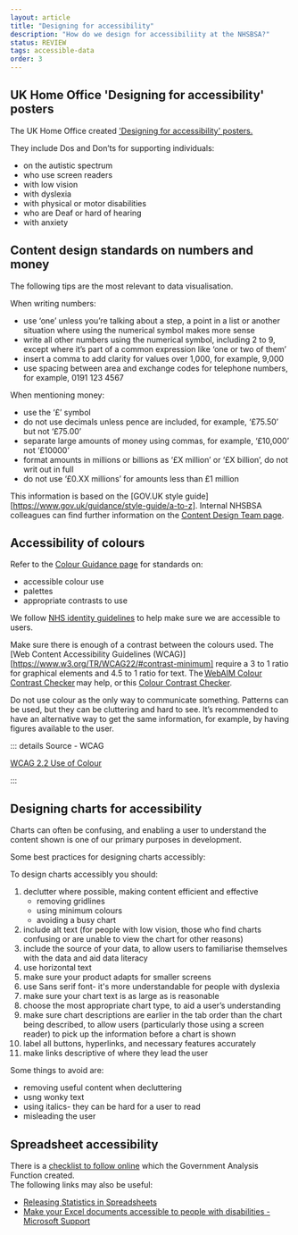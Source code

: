 ```yaml
---
layout: article
title: "Designing for accessibility"
description: "How do we design for accessibiliity at the NHSBSA?"
status: REVIEW
tags: accessible-data
order: 3
---
```

## UK Home Office 'Designing for accessibility' posters  

The UK Home Office created ['Designing for accessibility' posters.][home office posters]

They include Dos and Don’ts for supporting individuals: 

- on the autistic spectrum 
- who use screen readers 
- with low vision 
- with dyslexia 
- with physical or motor disabilities 
- who are Deaf or hard of hearing 
- with anxiety  
  
## Content design standards on numbers and money  
  
The following tips are the most relevant to data visualisation. 

When writing numbers: 

- use ‘one’ unless you’re talking about a step, a point in a list or another situation where using the numerical symbol makes more sense 
- write all other numbers using the numerical symbol, including 2 to 9, except where it’s part of a common expression like ‘one or two of them’ 
- insert a comma to add clarity for values over 1,000, for example, 9,000 
- use spacing between area and exchange codes for telephone numbers, for example, 0191 123 4567 

When mentioning money: 

- use the ‘£’ symbol 
- do not use decimals unless pence are included, for example, ‘£75.50’ but not ‘£75.00’ 
- separate large amounts of money using commas, for example, ‘£10,000’ not ‘£10000’ 
- format amounts in millions or billions as ‘£X million’ or ‘£X billion’, do not writ out in full 
- do not use ‘£0.XX millions’ for amounts less than £1 million   

This information is based on the [GOV.UK style guide][https://www.gov.uk/guidance/style-guide/a-to-z].
Internal NHSBSA colleagues can find further information on the [Content Design Team page][numbers 1].

## Accessibility of colours  

Refer to the [Colour Guidance page](../../colour/) for standards on:

- accessible colour use
- palettes
- appropriate contrasts to use

We follow [NHS identity guidelines][service manual] to help make sure we are accessible to users.  

Make sure there is enough of a contrast between the colours used. The [Web Content Accessibility Guidelines (WCAG)][https://www.w3.org/TR/WCAG22/#contrast-minimum] require a 3 to 1 ratio for graphical elements and 4.5 to 1 ratio for text. 
The [WebAIM Colour Contrast Checker][webaim 1] may help, or this [Colour Contrast Checker][webaim 2].  

Do not use colour as the only way to communicate something. Patterns can be used, but they can be cluttering and hard to see. It’s recommended to have an alternative way to get the same information, for example, by having figures available to the user.   
  
::: details Source - WCAG

[WCAG 2.2 Use of Colour][use of colour]

:::

## Designing charts for accessibility  
  
Charts can often be confusing, and enabling a user to understand the content shown is one of our primary purposes in development.  

Some best practices for designing charts accessibly:

To design charts accessibly you should: 

1. declutter where possible, making content efficient and effective
    - removing gridlines 
    - using minimum colours
    - avoiding a busy chart 
2. include alt text (for people with low vision, those who find charts confusing or are unable to view the chart for other reasons) 
3. include the source of your data, to allow users to familiarise themselves with the data and aid data literacy 
4. use horizontal text
5. make sure your product adapts for smaller screens
6. use Sans serif font- it's more understandable for people with dyslexia
7. make sure your chart text is as large as is reasonable
8. choose the most appropriate chart type, to aid a user’s understanding
9. make sure chart descriptions are earlier in the tab order than the chart being described, to allow users (particularly those using a screen reader) to pick up the information before a chart is shown
10. label all buttons, hyperlinks, and necessary features accurately
11. make links descriptive of where they lead the user  

Some things to avoid are:

- removing useful content when decluttering
- usng wonky text
- using italics- they can be hard for a user to read
- misleading the user

## Spreadsheet accessibility  
  
There is a [checklist to follow online][gov 1] which the Government Analysis Function created.  
The following links may also be useful:

- [Releasing Statistics in Spreadsheets][gov 2]
- [Make your Excel documents accessible to people with disabilities - Microsoft Support][microsoft]  

[home office posters]: https://github.com/UKHomeOffice/posters/blob/master/accessibility/dos-donts/posters_en-UK/accessibility-posters-set.pdf
[gov 1]: https://analysisfunction.civilservice.gov.uk/policy-store/making-spreadsheets-accessible-a-brief-checklist-of-the-basics/
[gov 2]: https://analysisfunction.civilservice.gov.uk/policy-store/releasing-statistics-in-spreadsheets/
[microsoft]: https://support.microsoft.com/en-us/office/make-your-excel-documents-accessible-to-people-with-disabilities-6cc05fc5-1314-48b5-8eb3-683e49b3e593
[numbers 1]: https://nhsbsauk.sharepoint.com/sites/DigitalContentDesignTeam/SitePages/NHSBSA-digital-style-guide-and-standards.aspx
[webaim 1]: https://webaim.org/resources/contrastchecker/
[webaim 2]: https://contrastchecker.com/
[use of colour]: https://www.w3.org/TR/WCAG22/#use-of-color
[service manual]: https://service-manual.nhs.uk/design-system/styles/colour